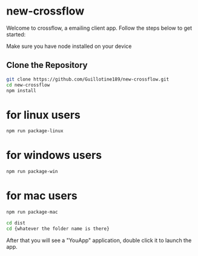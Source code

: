 # new-crossflow
Welcome to crossflow, a emailing client app.
Follow the steps below to get started:


Make sure you have node installed on your device

## Clone the Repository

```bash
git clone https://github.com/Guillotine189/new-crossflow.git
cd new-crossflow
npm install
```

# for linux users
```bash
npm run package-linux
```

# for windows users
```bash
npm run package-win
```
# for mac users
```bash
npm run package-mac
```
```bash
cd dist
cd {whatever the folder name is there}
```

After that you will see a "YouApp" application, double click it to launch the app.

